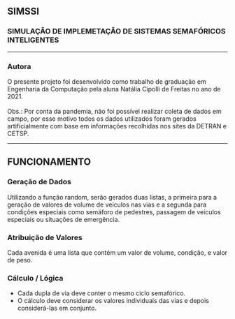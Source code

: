 ## SIMSSI
### SIMULAÇÃO DE IMPLEMETAÇÃO DE SISTEMAS SEMAFÓRICOS INTELIGENTES

-----------------------------------------
### Autora
O presente projeto foi desenvolvido como trabalho de graduação em Engenharia da Computação pela aluna Natália Cipolli de Freitas no ano de 2021.
<br><br>
Obs.: Por conta da pandemia, não foi possível realizar coleta de dados em campo, por esse motivo todos os dados utilizados foram gerados artificialmente com base em informações recolhidas nos sites da DETRAN e CETSP.

-----------------------------------------

## FUNCIONAMENTO

### Geração de Dados
Utilizando a função random, serão gerados duas listas, a primeira
para a geração de valores de volume de veículos nas vias e a segunda
para condições especiais como semáforo de pedestres, passagem de
veículos especiais ou situações de emergência.

### Atribuição de Valores
Cada avenida é uma lista que contém um valor de volume, condição, e valor de peso.

### Cálculo / Lógica
* Cada dupla de via deve conter o mesmo ciclo semafórico.
* O cálculo deve considerar os valores individuais das vias e depois considerá-las em conjunto.

